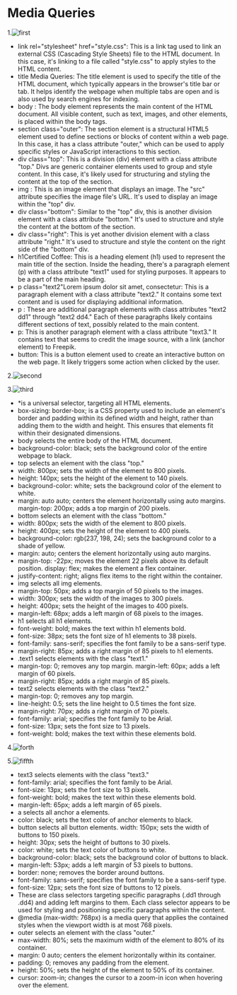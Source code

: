 # Media Queries

1.![first](s1.png)
 
* link rel="stylesheet" href="style.css": This is a link tag used to link an external CSS (Cascading Style Sheets) file to the HTML document. In this case, it's linking to a file called "style.css" to apply styles to the HTML content.
* title Media Queries: The title element is used to specify the title of the HTML document, which typically appears in the browser's title bar or tab. It helps identify the webpage when multiple tabs are open and is also used by search engines for indexing.
* body : The body element represents the main content of the HTML document. All visible content, such as text, images, and other elements, is placed within the body tags.
* section class="outer": The section element is a structural HTML5 element used to define sections or blocks of content within a web page. In this case, it has a class attribute "outer," which can be used to apply specific styles or JavaScript interactions to this section.
* div class="top": This is a division (div) element with a class attribute "top." Divs are generic container elements used to group and style content. In this case, it's likely used for structuring and styling the content at the top of the section.
* img : This is an image element that displays an image. The "src" attribute specifies the image file's URL. It's used to display an image within the "top" div.
* div class="bottom": Similar to the "top" div, this is another division element with a class attribute "bottom." It's used to structure and style the content at the bottom of the section.
* div class="right": This is yet another division element with a class attribute "right." It's used to structure and style the content on the right side of the "bottom" div.
* h1Certified Coffee: This is a heading element (h1) used to represent the main title of the section. Inside the heading, there's a paragraph element (p) with a class attribute "text1" used for styling purposes. It appears to be a part of the main heading.
* p class="text2"Lorem ipsum dolor sit amet, consectetur: This is a paragraph element with a class attribute "text2." It contains some text content and is used for displaying additional information.
* p : These are additional paragraph elements with class attributes "text2 dd1" through "text2 dd4." Each of these paragraphs likely contains different sections of text, possibly related to the main content.
* p: This is another paragraph element with a class attribute "text3." It contains text that seems to credit the image source, with a link (anchor element) to Freepik.
* button: This is a button element used to create an interactive button on the web page. It likely triggers some action when clicked by the user.

2.![second](s2.png)

3.![third](s3.png)

* *is a universal selector, targeting all HTML elements.
* box-sizing: border-box; is a CSS property used to include an element's border and padding within its defined width and height, rather than adding them to the width and height. This ensures that elements fit within their designated dimensions.
* body selects the entire body of the HTML document.
* background-color: black; sets the background color of the entire webpage to black.
* top selects an element with the class "top."
* width: 800px; sets the width of the element to 800 pixels.
* height: 140px; sets the height of the element to 140 pixels.
* background-color: white; sets the background color of the element to white.
* margin: auto auto; centers the element horizontally using auto margins.
margin-top: 200px; adds a top margin of 200 pixels.
* bottom selects an element with the class "bottom."
* width: 800px; sets the width of the element to 800 pixels.
* height: 400px; sets the height of the element to 400 pixels.
* background-color: rgb(237, 198, 24); sets the background color to a shade of yellow.
* margin: auto; centers the element horizontally using auto margins.
* margin-top: -22px; moves the element 22 pixels above its default position.
display: flex; makes the element a flex container.
* justify-content: right; aligns flex items to the right within the container.
* img selects all img elements.
* margin-top: 50px; adds a top margin of 50 pixels to the images.
* width: 300px; sets the width of the images to 300 pixels.
* height: 400px; sets the height of the images to 400 pixels.
* margin-left: 68px; adds a left margin of 68 pixels to the images.
* h1 selects all h1 elements.
* font-weight: bold; makes the text within h1 elements bold.
* font-size: 38px; sets the font size of h1 elements to 38 pixels.
* font-family: sans-serif; specifies the font family to be a sans-serif type.
* margin-right: 85px; adds a right margin of 85 pixels to h1 elements.
* .text1 selects elements with the class "text1."
* margin-top: 0; removes any top margin.
margin-left: 60px; adds a left margin of 60 pixels.
* margin-right: 85px; adds a right margin of 85 pixels.
* text2 selects elements with the class "text2."
* margin-top: 0; removes any top margin.
* line-height: 0.5; sets the line height to 0.5 times the font size.
* margin-right: 70px; adds a right margin of 70 pixels.
* font-family: arial; specifies the font family to be Arial.
* font-size: 13px; sets the font size to 13 pixels.
* font-weight: bold; makes the text within these elements bold.

4.![forth](s4.png)

5.![fiffth](s5.png)

* text3 selects elements with the class "text3."
* font-family: arial; specifies the font family to be Arial.
* font-size: 13px; sets the font size to 13 pixels.
* font-weight: bold; makes the text within these elements bold.
* margin-left: 65px; adds a left margin of 65 pixels.
* a selects all anchor a elements.
* color: black; sets the text color of anchor elements to black.
* button selects all button elements.
width: 150px; sets the width of buttons to 150 pixels.
* height: 30px; sets the height of buttons to 30 pixels.
* color: white; sets the text color of buttons to white.
* background-color: black; sets the background color of buttons to black.
* margin-left: 53px; adds a left margin of 53 pixels to buttons.
* border: none; removes the border around buttons.
* font-family: sans-serif; specifies the font family to be a sans-serif type.
* font-size: 12px; sets the font size of buttons to 12 pixels.
* These are class selectors targeting specific paragraphs (.dd1 through .dd4) and adding left margins to them. Each class selector appears to be used for styling and positioning specific paragraphs within the content.
* @media (max-width: 768px) is a media query that applies the contained styles when the viewport width is at most 768 pixels.
* outer selects an element with the class "outer."
* max-width: 80%; sets the maximum width of the element to 80% of its container.
* margin: 0 auto; centers the element horizontally within its container.
* padding: 0; removes any padding from the element.
* height: 50%; sets the height of the element to 50% of its container.
* cursor: zoom-in; changes the cursor to a zoom-in icon when hovering over the element.
